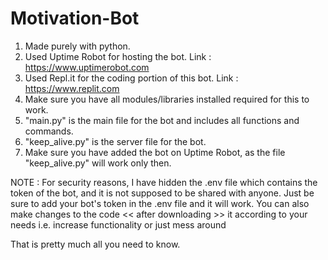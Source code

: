 # Motivation-Bot

1) Made purely with python.
2) Used Uptime Robot for hosting the bot.
Link : https://www.uptimerobot.com
3) Used Repl.it for the coding portion of this bot.
Link : https://www.replit.com
4) Make sure you have all modules/libraries installed required for this to work.
5) "main.py" is the main file for the bot and includes all functions and commands.
6) "keep_alive.py" is the server file for the bot.
7) Make sure you have added the bot on Uptime Robot, as the file "keep_alive.py" will work only then. 

NOTE : For security reasons, I have hidden the .env file which contains the token of the bot, and it is not supposed to be shared with anyone. Just be sure to add your bot's token
in the .env file and it will work.
You can also make changes to the code << after downloading >> it according to your needs i.e. increase functionality or just mess around

That is pretty much all you need to know.

